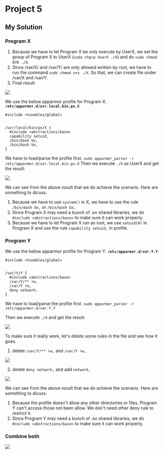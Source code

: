 # Project 5
## My Solution
### Program X

1. Because we have to let Program X be only execute by UserX, we set the group of Program X to UserX (`sudo chgrp UserX ./X`) and do `sudo chmod 070 ./X`. 
2. Since /var/X/ and /var/Y/ are only allowed written by root, we have to run the command `sudo chmod u+s ./X`. So that, we can create file under /var/X and /var/Y.
3. Final result:

![](https://i.imgur.com/RumhX00.png)

We use the below apparmor profile for Program X.
**`/etc/apparmor.d/usr.local.bin.px.X`**
```=
#include <tunables/global>


/usr/local/bin/px/X {
  #include <abstractions/base>
  capability setuid,
  /bin/dash Ux, 
  /bin/bash Ux, 
}
```
We have to load/parse the profile first.
`sudo apparmor_parser -r /etc/apparmor.d/usr.local.bin.px.X`
Then we execute `./X` as UserX and get the result:

![](https://i.imgur.com/3Bcv6sF.png)

We can see from the above result that we do achieve the scenario.
Here are something to dicuss.
1. Because we have to use `system()` in X, we have to use the rule `/bin/dash Ux,` or `/bin/bash Ux,`
2. Since Program X may need a bunch of .so shared libraries, we do `#include <abstractions/base>` to make sure it can work properly.
3. Because we have to let Program X run as root, we use `setuid(0)` in Program X and use the rule `capability setuid,` in profile.
### Program Y
We use the below apparmor profile for Program Y.
**`/etc/apparmor.d/var.Y.Y`**
```=
#include <tunables/global>


/var/Y/Y {
  #include <abstractions/base>
  /var/Y/** rw, 
  /var/Y rw,  
  deny network,
}
```
We have to load/parse the profile first.
`sudo apparmor_parser -r /etc/apparmor.d/var.Y.Y`

Then we execute `./X` and get the result:

![](https://i.imgur.com/ssEjLOO.png)

To make sure it really work, let's delete some rules in the file and see how it goes.

1. delete `/var/Y/** rw,` and `/var/Y rw,`

![](https://i.imgur.com/iLUacTN.png)

2. delete `deny network,` and add `network,`

![](https://i.imgur.com/5qlft78.png)

We can see from the above result that we do achieve the scenario.
Here are something to dicuss.
1. Because the profile doesn't allow any other directories or files, Program Y can't access those not been allow. We don't need other deny rule to restrict it.
2. Since Program Y may need a bunch of .so shared libraries, we do `#include <abstractions/base>` to make sure it can work properly.

### Combine both

![](https://i.imgur.com/jGqgBfO.png)
